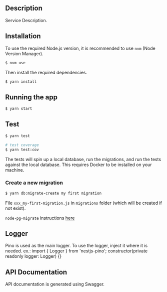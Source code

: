 ## Description

Service Description.

## Installation

To use the required Node.js version, it is recommended to use `nvm` (Node Version Manager).
```bash
$ nvm use
```
Then install the required dependencies.
```bash
$ yarn install
```

## Running the app

```bash
$ yarn start
```

## Test

```bash
$ yarn test

# test coverage
$ yarn test:cov
```

The tests will spin up a local database, run the migrations, and run the tests against the local database.
This requires Docker to be installed on your machine.

### Create a new migration

```bash
$ yarn db:migrate-create my first migration
```

File `xxx_my-first-migration.js` in `migrations` folder (which will be created if not exist).

`node-pg-migrate` instructions [here](https://salsita.github.io/node-pg-migrate)

## Logger

Pino is used as the main logger.
To use the logger, inject it where it is needed.
ex.:
import { Logger } from 'nestjs-pino';
constructor(private readonly logger: Logger) {}

## API Documentation

API documentation is generated using Swagger.
